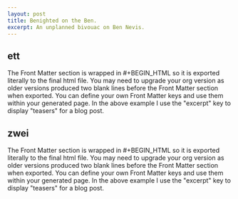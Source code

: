 ```yaml
---
layout: post
title: Benighted on the Ben.
excerpt: An unplanned bivouac on Ben Nevis.
---
```


## ett
The Front Matter section is wrapped in #+BEGIN_HTML so it is exported literally to the final html file. You may need to upgrade your org version as older versions produced two blank lines before the Front Matter section when exported. You can define your own Front Matter keys and use them within your generated page. In the above example I use the "excerpt" key to display "teasers" for a blog post.

## zwei

The Front Matter section is wrapped in #+BEGIN_HTML so it is exported literally to the final html file. You may need to upgrade your org version as older versions produced two blank lines before the Front Matter section when exported. You can define your own Front Matter keys and use them within your generated page. In the above example I use the "excerpt" key to display "teasers" for a blog post.
